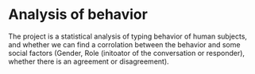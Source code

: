 # Analysis of behavior
The project is a statistical analysis of typing behavior of human subjects, and whether we can find a corrolation between the behavior and some social factors (Gender, Role (initoator of the conversation or responder), whether there is an agreement or disagreement).
